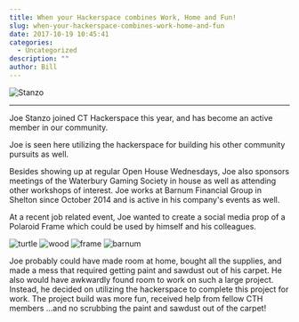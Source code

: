 ```yaml
---
title: When your Hackerspace combines Work, Home and Fun!
slug: when-your-hackerspace-combines-work-home-and-fun
date: 2017-10-19 10:45:41
categories:
  - Uncategorized
description: ""
author: Bill
---
```



![Stanzo](/uploads/2017/10/Stanzo-Picture-Capture-150x150.png)

<hr />

Joe Stanzo joined CT Hackerspace this year, and has become an active member in our community.

Joe is seen here utilizing the hackerspace for building his other community pursuits as well.

Besides showing up at regular Open House Wednesdays, Joe also sponsors meetings of the Waterbury Gaming Society in house as well as attending other workshops of interest. Joe works at Barnum Financial Group in Shelton since October 2014 and is active in his company's events as well.

At a recent job related event, Joe wanted to create a social media prop of a Polaroid Frame which could be used by himself and his colleagues.

![turtle](/uploads/2017/10/20170920_202650-1-e1508427011198-150x150.jpg)
![wood](/uploads/2017/10/20170920_195837-e1508427031359-150x150.jpg)
![frame](/uploads/2017/10/20170920_232203-2-150x150.jpg)
![barnum](/uploads/2017/10/20170929_120433-4-e1508427059714-150x150.jpg)

Joe probably could have made room at home, bought all the supplies, and made a mess that required getting paint and sawdust out of his carpet. He also would have awkwardly found room to work on such a large project. Instead, he decided on utilizing the hackerspace to complete this project for work. The project build was more fun, received help from fellow CTH members ...and no scrubbing the paint and sawdust out of the carpet!
